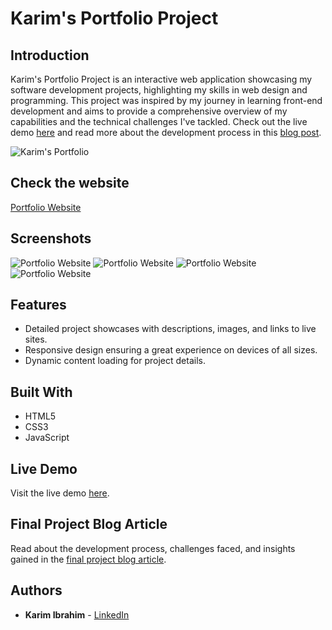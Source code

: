 # Karim's Portfolio Project

## Introduction

Karim's Portfolio Project is an interactive web application showcasing my software development projects, highlighting my skills in web design and programming. This project was inspired by my journey in learning front-end development and aims to provide a comprehensive overview of my capabilities and the technical challenges I've tackled. Check out the live demo [here](https://www.youtube.com/watch?v=nq60-ScBdeg) and read more about the development process in this [blog post](#).

![Karim's Portfolio](https://i.ibb.co/hfXwvq0/test4.png)  <!-- Replace '#' with the actual link to your screenshot -->

## Check the website

[Portfolio Website](https://rad-biscotti-574862.netlify.app/)

## Screenshots




![Portfolio Website](https://i.ibb.co/6stqhFx/Services.png)
![Portfolio Website](https://i.ibb.co/QK5GjFS/Intro.png)
![Portfolio Website](https://i.ibb.co/mvgN1bQ/Project-card.png)
![Portfolio Website](https://i.ibb.co/RpbYkhr/Project-details.png)







## Features

- Detailed project showcases with descriptions, images, and links to live sites.
- Responsive design ensuring a great experience on devices of all sizes.
- Dynamic content loading for project details.

## Built With

- HTML5
- CSS3
- JavaScript

## Live Demo

Visit the live demo [here](https://www.youtube.com/watch?v=nq60-ScBdeg).  <!-- Replace '#' with the link to your deployed site -->

## Final Project Blog Article

Read about the development process, challenges faced, and insights gained in the [final project blog article](#).  <!-- Replace '#' with the link to your blog post -->

## Authors

- **Karim Ibrahim** - [LinkedIn](https://www.linkedin.com/in/karim-elshehawy/)  <!-- Replace '#' with your LinkedIn link -->
